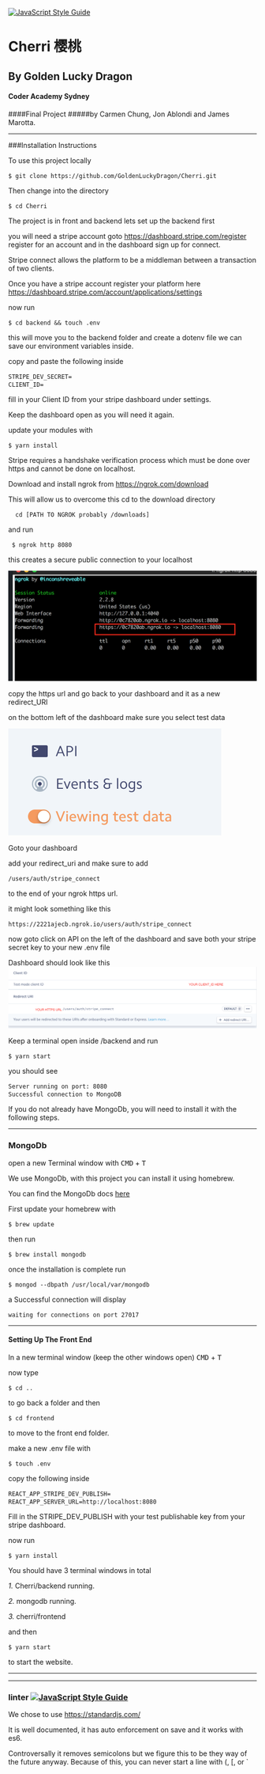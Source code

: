 [![JavaScript Style Guide](https://img.shields.io/badge/code_style-standard-brightgreen.svg)](https://standardjs.com)

# Cherri 樱桃

## By Golden Lucky Dragon

  #### Coder Academy Sydney
  ####Final Project
  #####by Carmen Chung, Jon Ablondi and James Marotta.



---
###Installation Instructions

  To use this project locally

```
$ git clone https://github.com/GoldenLuckyDragon/Cherri.git
```
Then change into the directory  
```
$ cd Cherri
```
The project is in front and backend lets set up the backend first

you will need a stripe account goto https://dashboard.stripe.com/register
register for an account and in the dashboard sign up for connect.

Stripe connect allows the platform to be a middleman between a transaction of two clients.

Once you have a stripe account register your platform here
https://dashboard.stripe.com/account/applications/settings

now run

```
$ cd backend && touch .env
```
this will move you to the backend folder and create a dotenv file we can save our environment variables inside.

copy and paste the following inside
```
STRIPE_DEV_SECRET=
CLIENT_ID=

```
fill in your Client ID from your stripe dashboard under settings.

Keep the dashboard open as you will need it again.

 update your modules with
```
$ yarn install
```
Stripe requires a handshake verification process which must be done over https and cannot be done on localhost.



Download and install ngrok from
https://ngrok.com/download

This will allow us to overcome this
 cd to the download directory

```
  cd [PATH TO NGROK probably /downloads]
```
and run
```
 $ ngrok http 8080
```

this creates a secure public connection to your localhost

![ngrok](/backend/public/ngrok.png)

copy the https url and go back to your dashboard
and it as a new redirect_URI

on the bottom left of the dashboard make sure you select test data

![test_data](backend/public/test_data.png)

Goto your dashboard

add your redirect_uri and make sure to add

```
/users/auth/stripe_connect
```
to the end of your ngrok https url.

it might look something like this
```
https://2221ajecb.ngrok.io/users/auth/stripe_connect

```


now goto click on API on the left of the dashboard and save both your stripe secret key to your new .env file


Dashboard should look like this
![redirect](backend/public/redirect.png)

Keep a terminal open inside /backend
and run
```
$ yarn start
```
 you should see
 ```
 Server running on port: 8080
 Successful connection to MongoDB
 ```




If you do not already have MongoDb, you will need to install it with the following steps.

---
### MongoDb

open a new Terminal window with <kbd>CMD</kbd> + <kbd>T</kbd>

We use MongoDb, with this project you can install it using homebrew.

You can find the MongoDb docs [here](https://docs.mongodb.com/manual/tutorial/install-mongodb-on-os-x/)

First update your homebrew with

```
$ brew update
```

then run
```
$ brew install mongodb
```
once the installation is complete run

```
$ mongod --dbpath /usr/local/var/mongodb
```

a Successful connection will display
```
waiting for connections on port 27017
```


---



#### Setting Up The Front End

In a new terminal window (keep the other windows open)
 <kbd>CMD</kbd>  + <kbd>T</kbd>

now type
```
$ cd ..
```
to go back a folder and then
```
$ cd frontend
```
to move to the front end folder.

make a new .env file with

```
$ touch .env
```

copy the following inside

```
REACT_APP_STRIPE_DEV_PUBLISH=
REACT_APP_SERVER_URL=http://localhost:8080
```
Fill in the STRIPE_DEV_PUBLISH with your test publishable key from your stripe dashboard.

now run
```
$ yarn install
```

You should have 3 terminal windows in total

*1.* Cherri/backend running.

*2.* mongodb running.

*3.* cherri/frontend


and then
```
$ yarn start
```
to start the website.



---
---
### linter [![JavaScript Style Guide](https://img.shields.io/badge/code_style-standard-brightgreen.svg)](https://standardjs.com)

  We chose to use https://standardjs.com/

  It is well documented, it has auto enforcement on save and it works with es6.

  Controversally it removes semicolons but we figure this to be they way of the future anyway.
  Because of this, you can never start a line with (, [, or `
